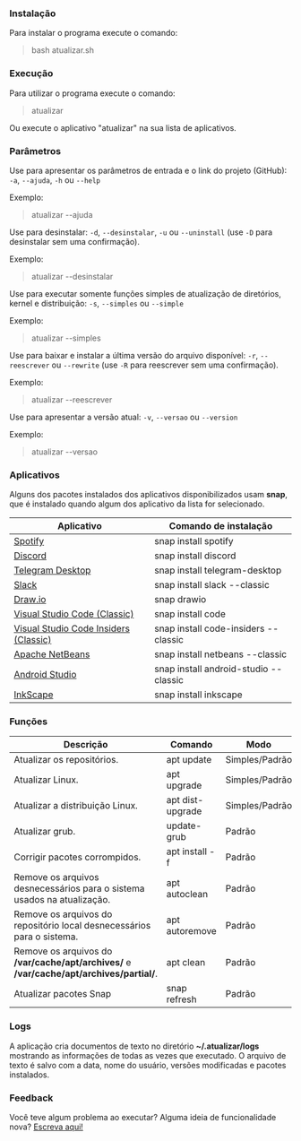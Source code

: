 ### Instalação
 Para instalar o programa execute o comando:
>bash atualizar.sh

### Execução
 Para utilizar o programa execute o comando:
>atualizar

Ou execute o aplicativo "atualizar" na sua lista de aplicativos.

### Parâmetros
 Use para apresentar os parâmetros de entrada e o link do projeto (GitHub):
 `-a`, `--ajuda`, `-h` ou `--help`
 
 Exemplo:
> atualizar --ajuda

 Use para desinstalar:
 `-d`, `--desinstalar`, `-u` ou `--uninstall`
 (use `-D` para desinstalar sem uma confirmação).

 Exemplo:
> atualizar --desinstalar

 Use para executar somente funções simples de atualização de diretórios, kernel e distribuição:
 `-s`, `--simples` ou `--simple`

 Exemplo:
> atualizar --simples

 Use para baixar e instalar a última versão do arquivo disponível:
 `-r`, `--reescrever` ou `--rewrite`
 (use `-R` para reescrever sem uma confirmação).

 Exemplo:
> atualizar --reescrever

 Use para apresentar a versão atual:
 `-v`, `--versao` ou `--version`

 Exemplo:
> atualizar --versao



### Aplicativos
Alguns dos pacotes instalados dos aplicativos disponibilizados usam **snap**, que é instalado quando algum dos aplicativo da lista for selecionado.

Aplicativo  | Comando de instalação
------------- | -------------
[Spotify](https://www.spotify.com/br/) | snap install spotify
[Discord](https://discord.com/) | snap install discord
[Telegram Desktop](https://desktop.telegram.org/) | snap install telegram-desktop
[Slack](https://slack.com/) | snap install slack --classic
[Draw.io](https://www.diagrams.net) | snap drawio
[Visual Studio Code (Classic)](https://code.visualstudio.com/) | snap install code
[Visual Studio Code Insiders (Classic)](https://code.visualstudio.com/insiders/) | snap install code-insiders --classic
[Apache NetBeans](https://netbeans.apache.org) | snap install netbeans --classic
[Android Studio](https://developer.android.com/studio) | snap install android-studio --classic
[InkScape](https://inkscape.org/pt-br/) | snap install inkscape

### Funções
Descrição | Comando | Modo
------------- | ------------- | -------------
Atualizar os repositórios. | apt update | Simples/Padrão
Atualizar Linux. | apt upgrade | Simples/Padrão
Atualizar a distribuição Linux. | apt dist-upgrade | Simples/Padrão
Atualizar grub. | update-grub | Padrão
Corrigir pacotes corrompidos. | apt install -f | Padrão
Remove os arquivos desnecessários para o sistema usados na atualização. | apt autoclean | Padrão
Remove os arquivos do repositório local desnecessários para o sistema. | apt autoremove | Padrão
Remove os arquivos do **/var/cache/apt/archives/** e **/var/cache/apt/archives/partial/**. | apt clean | Padrão
Atualizar pacotes Snap | snap refresh | Padrão

### Logs
A aplicação cria documentos de texto no diretório **~/.atualizar/logs** mostrando as informações de todas as vezes que executado. O arquivo de texto é salvo com a data, nome do usuário, versões modificadas e pacotes instalados.

### Feedback
Você teve algum problema ao executar? Alguma ideia de funcionalidade nova? [Escreva aqui!](https://forms.gle/ysh5avJ1WCGsWeoH6)